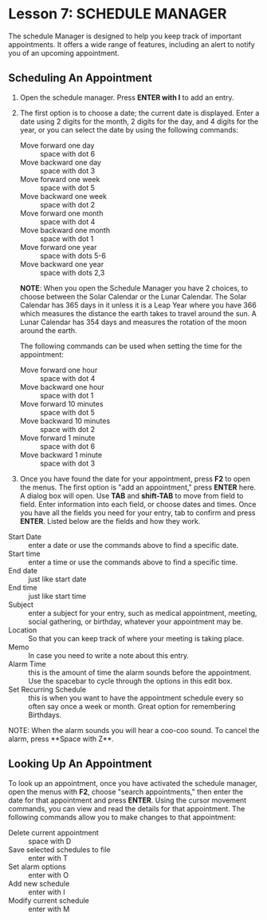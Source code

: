 # Lesson 7: SCHEDULE MANAGER

The schedule Manager is designed to help you keep track of important appointments. It offers a wide range of features, including an alert to notify you of an upcoming appointment.

## Scheduling An Appointment

1. Open the schedule manager. Press **ENTER with I** to add an entry.
2. The first option is to choose a date; the current date is displayed.
Enter a date using 2 digits for the month, 2 digits for the day, and 4
digits for the year, or you can select the date by using the following
commands:

	<dl>
	<dt>Move forward one day</dt>
	<dd>space with dot 6</dd>
	<dt>Move backward one day</dt>
	<dd>space with dot 3</dd>
	<dt>Move forward one week</dt>
	<dd>space with dot 5</dd>
	<dt>Move backward one week</dt>
	<dd>space with dot 2</dd>
	<dt>Move forward one month</dt>
	<dd>space with dot 4</dd>
	<dt>Move backward one month</dt>
	<dd>space with dot 1</dd>
	<dt>Move forward one year</dt>
	<dd>space with dots 5-6</dd>
	<dt>Move backward one year</dt>
	<dd>space with dots 2,3</dd>
	</dl>

	**NOTE**: When you open the Schedule Manager you have 2 choices, to choose between the Solar Calendar or the Lunar Calendar. The Solar Calendar has 365 days in it unless it is a Leap Year where you have 366 which measures the distance the earth takes to travel around the sun. A Lunar Calendar has 354 days and measures the rotation of the moon around the earth.

	The following commands can be used when setting the time for the appointment:

	<dl>
	<dt>Move forward one hour</dt>
	<dd>space with dot 4</dd>
	<dt>Move backward one hour</dt>
	<dd>space with dot 1</dd>
	<dt>Move forward 10 minutes</dt>
	<dd>space with dot 5</dd>
	<dt>Move backward 10 minutes</dt>
	<dd>space with dot 2</dd>
	<dt>Move forward 1 minute</dt>
	<dd>space with dot 6</dd>
	<dt>Move backward 1 minute</dt>
	<dd>space with dot 3</dd>
	</dl>

3. Once you have found the date for your appointment, press **F2** to open the menus. The first option is "add an appointment," press **ENTER** here. A dialog box will open. Use **TAB** and **shift-TAB** to move from field to field. Enter information into each field, or choose dates and times. Once you have all the fields you need for your entry, tab to confirm and press **ENTER**. Listed below are the fields and how they work.

<dl>
<dt>Start Date</dt>
<dd>enter a date or use the commands above to find a specific
date.</dd>
<dt>Start time</dt>
<dd>enter a time or use the commands above to find a specific
time.</dd>
<dt>End date</dt>
<dd>just like start date</dd>
<dt>End time</dt>
<dd>just like start time</dd>
<dt>Subject</dt>
<dd>enter a subject for your entry, such as medical appointment,
meeting, social gathering, or birthday, whatever your appointment may
be.</dd>
<dt>Location</dt>
<dd>So that you can keep track of where your meeting is taking
place.</dd>
<dt>Memo</dt>
<dd>In case you need to write a note about this entry.</dd>
<dt>Alarm Time</dt>
<dd>this is the amount of time the alarm sounds before the
appointment. Use the spacebar to cycle through the options in this edit
box.</dd>
<dt>Set Recurring Schedule</dt>
<dd>this is when you want to have the appointment
schedule every so often say once a week or month. Great option for
remembering Birthdays.</dd>
</dl>

<aside>
<p>NOTE: When the alarm sounds you will hear a coo-coo sound. To cancel the
alarm, press **Space with Z**.</p>
</aside>

## Looking Up An Appointment

To look up an appointment, once you have activated the schedule manager, open the menus with **F2**, choose "search appointments," then enter the date for that appointment and press **ENTER**. Using the cursor movement commands, you can view and read the details for that appointment. The following commands allow you to make changes to that appointment:

<dl>
<dt>Delete current appointment</dt>
<dd>space with D</dd>
<dt>Save selected schedules to file</dt>
<dd>enter with T</dd>
<dt>Set alarm options</dt>
<dd>enter with O</dd>
<dt>Add new schedule</dt>
<dd>enter with I</dd>
<dt>Modify current schedule</dt>
<dd>enter with M</dd>
</dl>
